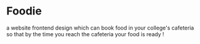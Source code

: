 # Foodie
a website frontend design which can book food in your college's cafeteria so that by the time you reach the cafeteria your food is ready !
